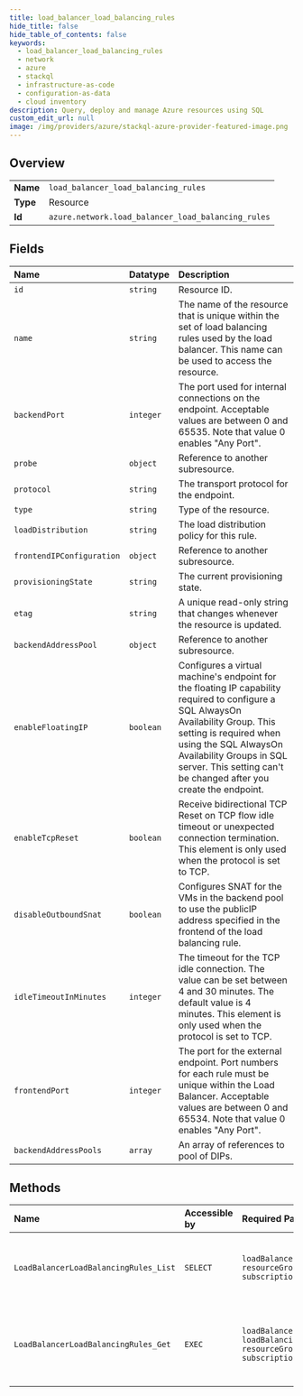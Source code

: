 ```yaml
---
title: load_balancer_load_balancing_rules
hide_title: false
hide_table_of_contents: false
keywords:
  - load_balancer_load_balancing_rules
  - network
  - azure    
  - stackql
  - infrastructure-as-code
  - configuration-as-data
  - cloud inventory
description: Query, deploy and manage Azure resources using SQL
custom_edit_url: null
image: /img/providers/azure/stackql-azure-provider-featured-image.png
---
```

  
    

## Overview
<table><tbody>
<tr><td><b>Name</b></td><td><code>load_balancer_load_balancing_rules</code></td></tr>
<tr><td><b>Type</b></td><td>Resource</td></tr>
<tr><td><b>Id</b></td><td><code>azure.network.load_balancer_load_balancing_rules</code></td></tr>
</tbody></table>

## Fields
| Name | Datatype | Description |
|:-----|:---------|:------------|
| `id` | `string` | Resource ID. |
| `name` | `string` | The name of the resource that is unique within the set of load balancing rules used by the load balancer. This name can be used to access the resource. |
| `backendPort` | `integer` | The port used for internal connections on the endpoint. Acceptable values are between 0 and 65535. Note that value 0 enables "Any Port". |
| `probe` | `object` | Reference to another subresource. |
| `protocol` | `string` | The transport protocol for the endpoint. |
| `type` | `string` | Type of the resource. |
| `loadDistribution` | `string` | The load distribution policy for this rule. |
| `frontendIPConfiguration` | `object` | Reference to another subresource. |
| `provisioningState` | `string` | The current provisioning state. |
| `etag` | `string` | A unique read-only string that changes whenever the resource is updated. |
| `backendAddressPool` | `object` | Reference to another subresource. |
| `enableFloatingIP` | `boolean` | Configures a virtual machine's endpoint for the floating IP capability required to configure a SQL AlwaysOn Availability Group. This setting is required when using the SQL AlwaysOn Availability Groups in SQL server. This setting can't be changed after you create the endpoint. |
| `enableTcpReset` | `boolean` | Receive bidirectional TCP Reset on TCP flow idle timeout or unexpected connection termination. This element is only used when the protocol is set to TCP. |
| `disableOutboundSnat` | `boolean` | Configures SNAT for the VMs in the backend pool to use the publicIP address specified in the frontend of the load balancing rule. |
| `idleTimeoutInMinutes` | `integer` | The timeout for the TCP idle connection. The value can be set between 4 and 30 minutes. The default value is 4 minutes. This element is only used when the protocol is set to TCP. |
| `frontendPort` | `integer` | The port for the external endpoint. Port numbers for each rule must be unique within the Load Balancer. Acceptable values are between 0 and 65534. Note that value 0 enables "Any Port". |
| `backendAddressPools` | `array` | An array of references to pool of DIPs. |
## Methods
| Name | Accessible by | Required Params | Description |
|:-----|:--------------|:----------------|:------------|
| `LoadBalancerLoadBalancingRules_List` | `SELECT` | `loadBalancerName, resourceGroupName, subscriptionId` | Gets all the load balancing rules in a load balancer. |
| `LoadBalancerLoadBalancingRules_Get` | `EXEC` | `loadBalancerName, loadBalancingRuleName, resourceGroupName, subscriptionId` | Gets the specified load balancer load balancing rule. |
